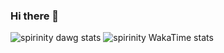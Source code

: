 ### Hi there 👋

![spirinity dawg stats](https://github-readme-stats.vercel.app/api?username=spirinity&show_icons=true&theme=midnight-purple)
![spirinity WakaTime stats](https://github-readme-stats.vercel.app/api/wakatime?username=spirinity&show_icons=true&theme=midnight-purple&layout=compact)
<!--![Top Langs](https://github-readme-stats.vercel.app/api/top-langs/?username=spirinity\&theme=ambient_gradient&layout=compact)
<!--
**spirinity/spirinity** is a ✨ _special_ ✨ repository because its `README.md` (this file) appears on your GitHub profile.

Here are some ideas to get you started:

- 🔭 I’m currently working on ...
- 🌱 I’m currently learning ...
- 👯 I’m looking to collaborate on ...
- 🤔 I’m looking for help with ...
- 💬 Ask me about ...
- 📫 How to reach me: ...
- 😄 Pronouns: ...
- ⚡ Fun fact: ...
-->
